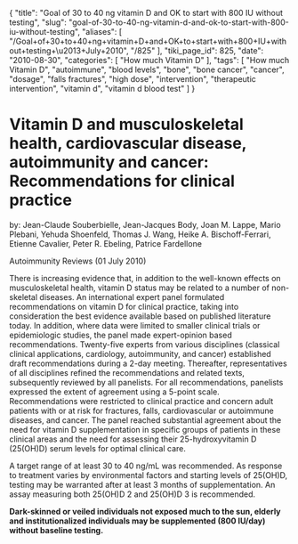 {
    "title": "Goal of 30 to 40 ng vitamin D and OK to start with 800 IU without testing",
    "slug": "goal-of-30-to-40-ng-vitamin-d-and-ok-to-start-with-800-iu-without-testing",
    "aliases": [
        "/Goal+of+30+to+40+ng+vitamin+D+and+OK+to+start+with+800+IU+without+testing+\u2013+July+2010",
        "/825"
    ],
    "tiki_page_id": 825,
    "date": "2010-08-30",
    "categories": [
        "How much Vitamin D"
    ],
    "tags": [
        "How much Vitamin D",
        "autoimmune",
        "blood levels",
        "bone",
        "bone cancer",
        "cancer",
        "dosage",
        "falls fractures",
        "high dose",
        "intervention",
        "therapeutic intervention",
        "vitamin d",
        "vitamin d blood test"
    ]
}


# Vitamin D and musculoskeletal health, cardiovascular disease, autoimmunity and cancer: Recommendations for clinical practice

by: Jean-Claude Souberbielle, Jean-Jacques Body, Joan M. Lappe, Mario Plebani, Yehuda Shoenfeld, Thomas J. Wang, Heike A. Bischoff-Ferrari, Etienne Cavalier, Peter R. Ebeling, Patrice Fardellone

Autoimmunity Reviews (01 July 2010)

There is increasing evidence that, in addition to the well-known effects on musculoskeletal health, vitamin D status may be related to a number of non-skeletal diseases. An international expert panel formulated recommendations on vitamin D for clinical practice, taking into consideration the best evidence available based on published literature today. In addition, where data were limited to smaller clinical trials or epidemiologic studies, the panel made expert-opinion based recommendations. Twenty-five experts from various disciplines (classical clinical applications, cardiology, autoimmunity, and cancer) established draft recommendations during a 2-day meeting. Thereafter, representatives of all disciplines refined the recommendations and related texts, subsequently reviewed by all panelists. For all recommendations, panelists expressed the extent of agreement using a 5-point scale. Recommendations were restricted to clinical practice and concern adult patients with or at risk for fractures, falls, cardiovascular or autoimmune diseases, and cancer. The panel reached substantial agreement about the need for vitamin D supplementation in specific groups of patients in these clinical areas and the need for assessing their 25-hydroxyvitamin D (25(OH)D) serum levels for optimal clinical care. 

A target range of at least 30 to 40 ng/mL was recommended. As response to treatment varies by environmental factors and starting levels of 25(OH)D, testing may be warranted after at least 3 months of supplementation. An assay measuring both 25(OH)D 2 and 25(OH)D 3 is recommended. 

 **Dark-skinned or veiled individuals not exposed much to the sun, elderly and institutionalized individuals may be supplemented (800 IU/day) without baseline testing.**